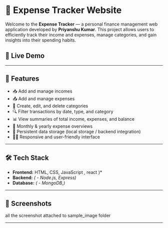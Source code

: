 # 💸 Expense Tracker Website

Welcome to the **Expense Tracker** — a personal finance management web application developed by **Priyanshu Kumar**. This project allows users to efficiently track their income and expenses, manage categories, and gain insights into their spending habits.

## 🔗 Live Demo



---

## 🚀 Features

- 📥 Add and manage incomes
- 📤 Add and manage expenses
- 📂 Create, edit, and delete categories
- 🔍 Filter transactions by date, type, and category
- 📊 View summaries of total income, expenses, and balance
- 📅 Monthly & yearly expense overviews
- 💾 Persistent data storage (local storage / backend integration)
- 🧑‍💻 Responsive and user-friendly interface

---

## 🛠️ Tech Stack

- **Frontend:** HTML, CSS, JavaScript , react )*
- **Backend:** *( - Node.js, Express)*
- **Database:** *( - MongoDB,)*

---

## 📸 Screenshots
all the screenshot attached to sample_image folder



---

